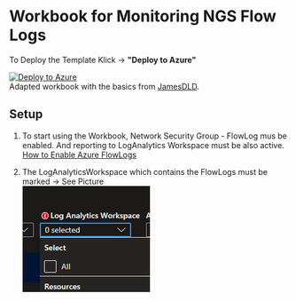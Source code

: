 # Workbook for Monitoring NGS Flow Logs

To Deploy the Template Klick -> **"Deploy to Azure"** <br>

[![Deploy to Azure](https://aka.ms/deploytoazurebutton)](https://portal.azure.com/#create/Microsoft.Template/uri/https%3A%2F%2Fraw.githubusercontent.com%2FCyb3rDino%2Fazure_networking%2Fmain%2F02_NSGFlowLog_Monitoring%2Fazuredeploy.json)
<br>
Adapted workbook with the basics from [JamesDLD](https://github.com/JamesDLD/AzureRm-Template/tree/master/Create-AzWorkbookNetwork). <br>

## Setup

1. To start using the Workbook, Network Security Group - FlowLog mus be enabled. And reporting to LogAnalytics Workspace must be also active.
[How to Enable Azure FlowLogs](https://docs.microsoft.com/de-de/azure/network-watcher/network-watcher-nsg-flow-logging-portal)

2. The LogAnalyticsWorkspace which contains the FlowLogs must be marked -> See Picture <br>
![SelectLAWS](https://github.com/Cyb3rDino/azure_networking/blob/27fa42cca2aac24a856273e6a2d3414f29a742d9/ExpressRoute_Monitoring/SelectLAWS.PNG)

